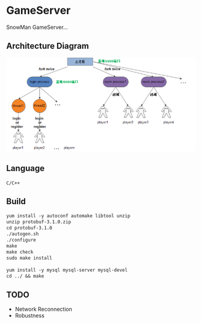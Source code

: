 # GameServer
SnowMan GameServer...

## Architecture Diagram

![](https://raw.githubusercontent.com/duyanghao/SnowMan/master/images/gameserver_arch.png)

## Language

```
C/C++
```

## Build

```
yum install -y autoconf automake libtool unzip
unzip protobuf-3.1.0.zip
cd protobuf-3.1.0
./autogen.sh
./configure
make
make check
sudo make install

yum install -y mysql mysql-server mysql-devel
cd ../ && make
```

## TODO

* Network Reconnection
* Robustness
